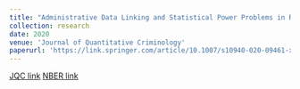 ```yaml
---
title: "Administrative Data Linking and Statistical Power Problems in Randomized Experiments"
collection: research
date: 2020
venue: 'Journal of Quantitative Criminology'
paperurl: 'https://link.springer.com/article/10.1007/s10940-020-09461-x'
---
```


[JQC link](https://link.springer.com/article/10.1007/s10940-020-09461-x)
[NBER link](https://www.nber.org/papers/w25657)

